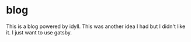 # blog
This is a blog powered by idyll. This was another idea I had but I didn't like it. I just want to use gatsby.